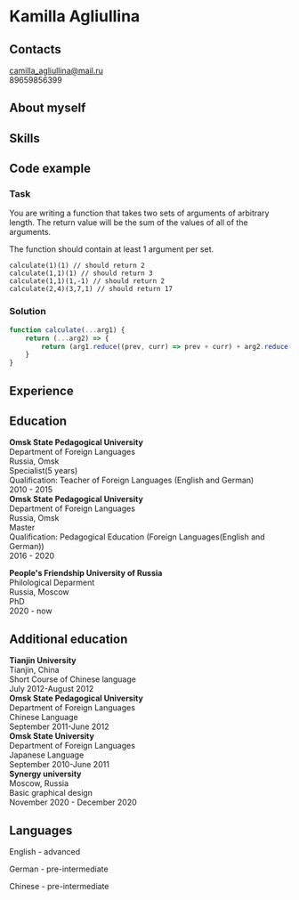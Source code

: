 # Kamilla Agliullina

## Contacts
camilla_agliullina@mail.ru<br>
89659856399
## About myself

## Skills

## Code example

### Task

You are writing a function that takes two sets of arguments of arbitrary length. The return value will be the sum of the values of all of the arguments.

The function should contain at least 1 argument per set.

```
calculate(1)(1) // should return 2
calculate(1,1)(1) // should return 3
calculate(1,1)(1,-1) // should return 2
calculate(2,4)(3,7,1) // should return 17
```

### Solution

```javascript
function calculate(...arg1) {
    return (...arg2) => {
        return (arg1.reduce((prev, curr) => prev + curr) + arg2.reduce((prev,curr) => prev + curr))        
    }
}
```

## Experience

## Education

**Omsk State Pedagogical University** <br>
Department of Foreign Languages <br>
Russia, Omsk <br>
Specialist(5 years)<br>
Qualification: Teacher of Foreign Languages (English 
and German)<br> 
2010 - 2015 <br>
**Omsk State Pedagogical University** <br>
Department of Foreign Languages <br>
Russia, Omsk <br>
Master<br>
Qualification: Pedagogical Education (Foreign 
Languages(English and German)) <br>
2016 - 2020

**People's Friendship University of Russia**<br>
Philological Deparment<br>
Russia, Moscow<br>
PhD<br>
2020 - now<br>

## Additional education

**Tianjin University** <br>
Tianjin, China <br>
Short Course of Chinese language<br>
 July 2012-August 2012 <br>
**Omsk State Pedagogical University**<br>
Department of Foreign Languages <br>
Chinese Language <br>
September 2011-June 2012 <br>
**Omsk State University**<br>
Department of Foreign Languages <br>
Japanese Language <br>
September 2010-June 2011<br>
**Synergy university**<br>
Moscow, Russia<br>
Basic graphical design<br>
November 2020 - December 2020<br>

## Languages

English - advanced

German - pre-intermediate

Chinese - pre-intermediate
